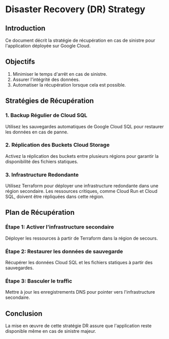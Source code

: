 # Disaster Recovery (DR) Strategy

## Introduction

Ce document décrit la stratégie de récupération en cas de sinistre pour l'application déployée sur Google Cloud. 

## Objectifs

1. Minimiser le temps d'arrêt en cas de sinistre.
2. Assurer l'intégrité des données.
3. Automatiser la récupération lorsque cela est possible.

## Stratégies de Récupération

### 1. Backup Régulier de Cloud SQL

Utilisez les sauvegardes automatiques de Google Cloud SQL pour restaurer les données en cas de panne.

### 2. Réplication des Buckets Cloud Storage

Activez la réplication des buckets entre plusieurs régions pour garantir la disponibilité des fichiers statiques.

### 3. Infrastructure Redondante

Utilisez Terraform pour déployer une infrastructure redondante dans une région secondaire. Les ressources critiques, comme Cloud Run et Cloud SQL, doivent être répliquées dans cette région.

## Plan de Récupération

### Étape 1: Activer l'infrastructure secondaire
Déployer les ressources à partir de Terraform dans la région de secours.

### Étape 2: Restaurer les données de sauvegarde
Récupérer les données Cloud SQL et les fichiers statiques à partir des sauvegardes.

### Étape 3: Basculer le traffic
Mettre à jour les enregistrements DNS pour pointer vers l'infrastructure secondaire.

## Conclusion

La mise en œuvre de cette stratégie DR assure que l'application reste disponible même en cas de sinistre majeur.
